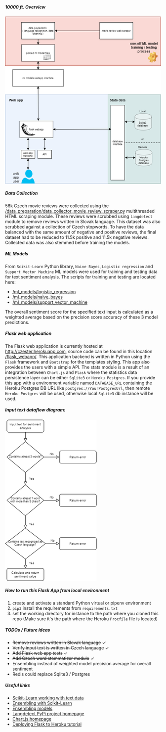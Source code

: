 ##### 10000 ft. Overview
![10000 ft overview][10000ft_overview]

[10000ft_overview]: https://github.com/datahappy1/czech_language_sentiment_analyzer/blob/master/docs/img/10000ft_project_overview.png?raw=true "10000 ft. overview"

##### Data Collection
56k Czech movie reviews were collected using the <a href="https://github.com/datahappy1/czech_language_sentiment_analyzer/blob/master/data_preparation/data_collector_movie_review_scraper.py">/data_preparation/data_collector_movie_review_scraper.py</a>
multithreaded HTML scraping module. These reviews were scrubbed using `langdetect` module to remove reviews written in Slovak language. This dataset was also scrubbed against a collection of Czech stopwords.  To have the data balanced with the same amount of negative and positive reviews, the
final dataset had to be reduced to 11.5k positive and 11.5k negative reviews. Collected data was also stemmed before training the models.

##### ML Models
From `Scikit-Learn` Python library, `Naive Bayes`, `Logistic regression` and `Support Vector Machine` ML models were used
for training and testing data for text sentiment analysis.
The scripts for training and testing are located here: 
<ul>
<li><a href="https://github.com/datahappy1/czech_language_sentiment_analyzer/tree/master/ml_models/logistic_regression">/ml_models/logistic_regression</a></li>
<li><a href="https://github.com/datahappy1/czech_language_sentiment_analyzer/tree/master/ml_models/naive_bayes">/ml_models/naive_bayes</a></li>
<li><a href="https://github.com/datahappy1/czech_language_sentiment_analyzer/tree/master/ml_models/support_vector_machine">/ml_models/support_vector_machine</a></li>
</ul>

The overall sentiment score for the specified text input is calculated as a weighted average based on the precision score accuracy of these 3 model predictions.

##### Flask web application
The Flask web application is currently hosted at <a href="http://czester.herokuapp.com">http://czester.herokuapp.com</a>, source code can be found in this location <a href="https://github.com/datahappy1/czech_language_sentiment_analyzer/tree/master/flask_webapp">/flask_webapp/</a>.
This application backend is written in Python using the `Flask` framework and `Bootstrap` for the templates styling. This app also provides the users with a simple API. The stats module is a result of an integration between `Chart.js` and `Flask` where the statistics data persistence layer can be either `Sqlite3` or `Heroku Postgres`.
If you provide this app with a environment variable named `DATABASE_URL` containing the Heroku Postgres DB URL like `postgres://YourPostgresUrl`, then remote `Heroku Postgres` will be used, otherwise local `Sqlite3` db instance will be used.

##### Input text dataflow diagram:
![Input text dataflow diagram][input_text_dataflow]

[input_text_dataflow]: https://github.com/datahappy1/czech_language_sentiment_analyzer/blob/master/docs/img/input_text_flow_diagram.png?raw=true "input text dataflow"

##### How to run this Flask App from local environment
1) create and activate a standard Python virtual or pipenv environment <br>
2) `pip3` install the requirements from `requirements.txt` <br>
3) set the working directory for instance to the path where you cloned this repo (Make sure it's the path where the Heroku `Procfile` file is located)

##### TODOs / Future ideas
<ul>
    <li><del>Remove reviews written in Slovak language</del> 	&#10003;</li>
    <li><del>Verify input text is written in Czech language</del> 	&#10003;</li>
    <li><del>Add Flask web app tests</del> 	&#10003;</li>
    <li><del>Add Czech word stemmatizer module</del> 	&#10003;</li>
    <li>Ensembling instead of weighted model precision average for overall sentiment</li>
    <li>Redis could replace Sqlite3 / Postgres</li>
</ul>

##### Useful links
<ul>
    <li><a href="https://scikit-learn.org/stable/tutorial/text_analytics/working_with_text_data.html">Scikit-Learn working with text data</a></li>
    <li><a href="https://www.pluralsight.com/guides/ensemble-modeling-scikit-learn">Ensembling with Scikit-Learn</a></li>
    <li><a href="https://towardsdatascience.com/two-is-better-than-one-ensembling-models-611ee4fa9bd8">Ensembling models</a></li>
    <li><a href="https://pypi.org/project/langdetect/">Langdetect PyPi project homepage</a></li>
    <li><a href="https://www.chartjs.org/docs/latest/charts/">Chart.js homepage</a></li>
    <li><a href="https://medium.com/the-andela-way/deploying-a-python-flask-app-to-heroku-41250bda27d0">Deploying Flask to Heroku tutorial</a></li>
</ul>

